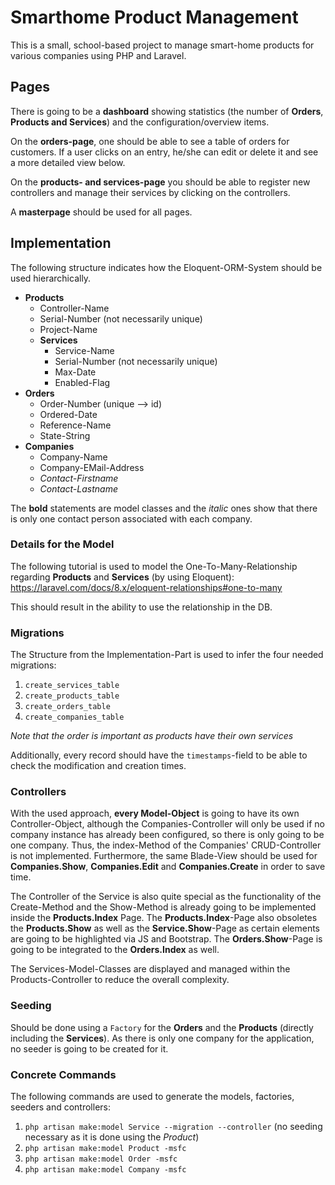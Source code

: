 # Smarthome Product Management
This is a small, school-based project to manage smart-home products for various companies using PHP and Laravel.

## Pages
There is going to be a **dashboard** showing statistics (the number of **Orders**, **Products and Services**) and the configuration/overview items.

On the **orders-page**, one should be able to see a table of orders for customers. If a user clicks on an entry, he/she can edit or delete it and see a more detailed view below.

On the **products- and services-page** you should be able to register new controllers and manage their services by clicking on the controllers.

A **masterpage** should be used for all pages.

## Implementation
The following structure indicates how the Eloquent-ORM-System should be used hierarchically. 

 - **Products**
    - Controller-Name
    - Serial-Number (not necessarily unique)
    - Project-Name
    - **Services**
        - Service-Name
        - Serial-Number (not necessarily unique)
        - Max-Date
        - Enabled-Flag
 - **Orders**
    - Order-Number (unique --> id)
    - Ordered-Date
    - Reference-Name
    - State-String
 - **Companies**
    - Company-Name
    - Company-EMail-Address
    - _Contact-Firstname_
    - _Contact-Lastname_
    
The **bold** statements are model classes and the _italic_ ones show that there is only one contact person associated with each company.

### Details for the Model
The following tutorial is used to model the One-To-Many-Relationship regarding **Products** and **Services** (by using Eloquent):
https://laravel.com/docs/8.x/eloquent-relationships#one-to-many

This should result in the ability to use the relationship in the DB.

### Migrations
The Structure from the Implementation-Part is used to infer the four needed migrations:
1. `create_services_table`
2. `create_products_table`
2. `create_orders_table`
3. `create_companies_table`

_Note that the order is important as products have their own services_
 
Additionally, every record should have the `timestamps`-field to be able to check the modification and creation times.

### Controllers
With the used approach, **every Model-Object** is going to have its own Controller-Object, although the Companies-Controller will only be used if no company instance has already been configured, so there is only going to be one company. Thus, the index-Method of the Companies' CRUD-Controller is not implemented. Furthermore, the same Blade-View should be used for **Companies.Show**, **Companies.Edit** and **Companies.Create** in order to save time.

The Controller of the Service is also quite special as the functionality of the Create-Method and the Show-Method is already going to be implemented inside the **Products.Index** Page. The **Products.Index**-Page also obsoletes the **Products.Show** as well as the **Service.Show**-Page as certain elements are going to be highlighted via JS and Bootstrap. The **Orders.Show**-Page is going to be integrated to the **Orders.Index** as well.

The Services-Model-Classes are displayed and managed within the Products-Controller to reduce the overall complexity.

### Seeding
Should be done using a `Factory` for the **Orders** and the **Products** (directly including the **Services**). As there is only one company for the application, no seeder is going to be created for it.

### Concrete Commands
The following commands are used to generate the models, factories, seeders and controllers:
1. `php artisan make:model Service --migration --controller` (no seeding necessary as it is done using the *Product*)
2. `php artisan make:model Product -msfc`
3. `php artisan make:model Order -msfc`
4. `php artisan make:model Company -msfc`
